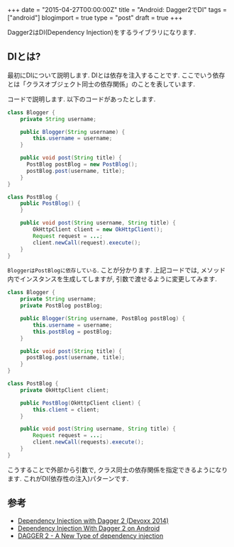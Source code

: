 +++
date = "2015-04-27T00:00:00Z"
title = "Android: Dagger2でDI"
tags = ["android"]
blogimport = true
type = "post"
draft = true
+++

Dagger2はDI(Dependency Injection)をするライブラリになります.

## DIとは?

最初にDIについて説明します. DIとは依存を注入することです. ここでいう依存とは「クラスオブジェクト同士の依存関係」のことを表しています.

コードで説明します. 以下のコードがあったとします.

```java
class Blogger {
    private String username;

    public Blogger(String username) {
        this.username = username;
    }

    public void post(String title) {
      PostBlog postBlog = new PostBlog();
      postBlog.post(username, title);
    }
}

class PostBlog {
    public PostBlog() {
    }

    public void post(String username, String title) {
        OkHttpClient client = new OkHttpClient();
        Request request = ...;
        client.newCall(request).execute();
    }
}
```

`BloggerはPostBlogに依存している`. ことが分かります. 上記コードでは, メソッド内でインスタンスを生成してしますが, 引数で渡せるように変更してみます.

```java
class Blogger {
    private String username;
    private PostBlog postBlog;

    public Blogger(String username, PostBlog postBlog) {
        this.username = username;
        this.postBlog = postBlog;
    }

    public void post(String title) {
      postBlog.post(username, title);
    }
}

class PostBlog {
    private OkHttpClient client;

    public PostBlog(OkHttpClient client) {
        this.client = client;
    }

    public void post(String username, String title) {
        Request request = ...;
        client.newCall(requests).execute();
    }
}
```

こうすることで外部から引数で, クラス同士の依存関係を指定できるようになります. これがDI(依存性の注入)パターンです.




## 参考

- [Dependency Injection with Dagger 2 (Devoxx 2014)](https://speakerdeck.com/jakewharton/dependency-injection-with-dagger-2-devoxx-2014)
- [Dependency Injection With Dagger 2 on Android](http://code.tutsplus.com/tutorials/dependency-injection-with-dagger-2-on-android--cms-23345)
- [DAGGER 2 - A New Type of dependency injection](https://www.youtube.com/watch?v=oK_XtfXPkqw)
